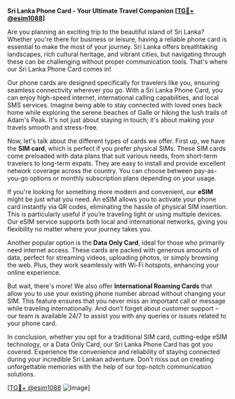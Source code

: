 **Sri Lanka Phone Card - Your Ultimate Travel Companion [[TG💪+ @esim1088](https://t.me/s/esim1088)]**

Are you planning an exciting trip to the beautiful island of Sri Lanka? Whether you're there for business or leisure, having a reliable phone card is essential to make the most of your journey. Sri Lanka offers breathtaking landscapes, rich cultural heritage, and vibrant cities, but navigating through these can be challenging without proper communication tools. That's where our Sri Lanka Phone Card comes in!

Our phone cards are designed specifically for travelers like you, ensuring seamless connectivity wherever you go. With a Sri Lanka Phone Card, you can enjoy high-speed internet, international calling capabilities, and local SMS services. Imagine being able to stay connected with loved ones back home while exploring the serene beaches of Galle or hiking the lush trails of Adam's Peak. It's not just about staying in touch; it's about making your travels smooth and stress-free.

Now, let's talk about the different types of cards we offer. First up, we have the **SIM card**, which is perfect if you prefer physical SIMs. These SIM cards come preloaded with data plans that suit various needs, from short-term travelers to long-term expats. They are easy to install and provide excellent network coverage across the country. You can choose between pay-as-you-go options or monthly subscription plans depending on your usage.

If you're looking for something more modern and convenient, our **eSIM** might be just what you need. An eSIM allows you to activate your phone card instantly via QR codes, eliminating the hassle of physical SIM insertion. This is particularly useful if you’re traveling light or using multiple devices. Our eSIM service supports both local and international networks, giving you flexibility no matter where your journey takes you.

Another popular option is the **Data Only Card**, ideal for those who primarily need internet access. These cards are packed with generous amounts of data, perfect for streaming videos, uploading photos, or simply browsing the web. Plus, they work seamlessly with Wi-Fi hotspots, enhancing your online experience.

But wait, there's more! We also offer **International Roaming Cards** that allow you to use your existing phone number abroad without changing your SIM. This feature ensures that you never miss an important call or message while traveling internationally. And don’t forget about customer support – our team is available 24/7 to assist you with any queries or issues related to your phone card.

In conclusion, whether you opt for a traditional SIM card, cutting-edge eSIM technology, or a Data Only Card, our Sri Lanka Phone Card has got you covered. Experience the convenience and reliability of staying connected during your incredible Sri Lankan adventure. Don't miss out on creating unforgettable memories with the help of our top-notch communication solutions.

[[TG💪+ @esim1088](https://t.me/s/esim1088) ![Image](https://i.postimg.cc/Y0z9fWf4/image.png)]